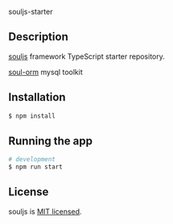 souljs-starter

## Description

[souljs](https://github.com/my-soul/souljs) framework TypeScript starter repository.

[soul-orm](https://github.com/my-soul/soul-orm) mysql toolkit

## Installation

```bash
$ npm install
```

## Running the app

```bash
# development
$ npm run start
```

## License

  souljs is [MIT licensed](LICENSE).
